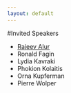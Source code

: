 ```yaml
---
layout: default
---
```



#Invited Speakers

- [Rajeev Alur](https://www.cis.upenn.edu/~alur/)
- Ronald Fagin 
- Lydia Kavraki
- Phokion Kolaitis 
- Orna Kupferman 
- Pierre Wolper  
